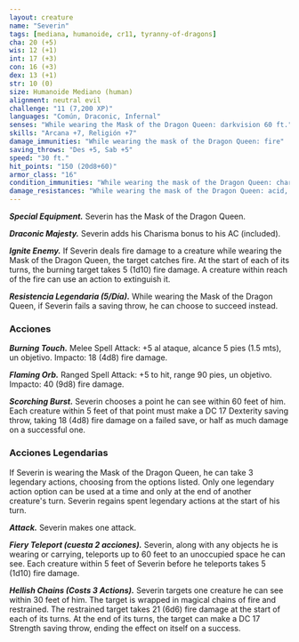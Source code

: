 ```yaml
---
layout: creature
name: "Severin"
tags: [mediana, humanoide, cr11, tyranny-of-dragons]
cha: 20 (+5)
wis: 12 (+1)
int: 17 (+3)
con: 16 (+3)
dex: 13 (+1)
str: 10 (0)
size: Humanoide Mediano (human)
alignment: neutral evil
challenge: "11 (7,200 XP)"
languages: "Común, Draconic, Infernal"
senses: "While wearing the Mask of the Dragon Queen: darkvision 60 ft."
skills: "Arcana +7, Religión +7"
damage_immunities: "While wearing the mask of the Dragon Queen: fire"
saving_throws: "Des +5, Sab +5"
speed: "30 ft."
hit_points: "150 (20d8+60)"
armor_class: "16"
condition_immunities: "While wearing the mask of the Dragon Queen: charmed, frightened, poisoned"
damage_resistances: "While wearing the mask of the Dragon Queen: acid, cold, lightning, poison; bludgeoning, piercing, and slashing damage from nonmagical weapons"
---
```


***Special Equipment.*** Severin has the Mask of the Dragon Queen.

***Draconic Majesty.*** Severin adds his Charisma bonus to his AC (included).

***Ignite Enemy.*** If Severin deals fire damage to a creature while wearing the Mask of the Dragon Queen, the target catches fire. At the start of each of its turns, the burning target takes 5 (1d10) fire damage. A creature within reach of the fire can use an action to extinguish it.

***Resistencia Legendaria (5/Día).*** While wearing the Mask of the Dragon Queen, if Severin fails a saving throw, he can choose to succeed instead.

### Acciones

***Burning Touch.*** Melee Spell Attack: +5 al ataque, alcance 5 pies (1.5 mts), un objetivo. Impacto: 18 (4d8) fire damage.

***Flaming Orb.*** Ranged Spell Attack: +5 to hit, range 90 pies, un objetivo. Impacto: 40 (9d8) fire damage.

***Scorching Burst.*** Severin chooses a point he can see within 60 feet of him. Each creature within 5 feet of that point must make a DC 17 Dexterity saving throw, taking 18 (4d8) fire damage on a failed save, or half as much damage on a successful one.

### Acciones Legendarias

If Severin is wearing the Mask of the Dragon Queen, he can take 3 legendary actions, choosing from the options listed. Only one legendary action option can be used at a time and only at the end of another creature's turn. Severin regains spent legendary actions at the start of his turn.

***Attack.*** Severin makes one attack.

***Fiery Teleport (cuesta 2 acciones).*** Severin, along with any objects he is wearing or carrying, teleports up to 60 feet to an unoccupied space he can see. Each creature within 5 feet of Severin before he teleports takes 5 (1d10) fire damage.

***Hellish Chains (Costs 3 Actions).*** Severin targets one creature he can see within 30 feet of him. The target is wrapped in magical chains of fire and restrained. The restrained target takes 21 (6d6) fire damage at the start of each of its turns. At the end of its turns, the target can make a DC 17 Strength saving throw, ending the effect on itself on a success.